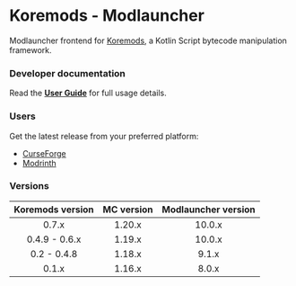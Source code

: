 # Koremods - Modlauncher

Modlauncher frontend for [Koremods](https://gitlab.com/gofancy/koremods/koremods), a Kotlin Script bytecode manipulation
framework.

### Developer documentation

Read the [**User Guide**](https://su5ed.dev/koremods) for full usage details.

### Users

Get the latest release from your preferred platform:

- [CurseForge](https://www.curseforge.com/minecraft/mc-mods/koremods)
- [Modrinth](https://modrinth.com/mod/koremods)

### Versions

| Koremods version | MC version | Modlauncher version |
|:----------------:|:----------:|:-------------------:|
|      0.7.x       |   1.20.x   |       10.0.x        |
|  0.4.9 - 0.6.x   |   1.19.x   |       10.0.x        |
|   0.2 - 0.4.8    |   1.18.x   |        9.1.x        |
|      0.1.x       |   1.16.x   |        8.0.x        |
